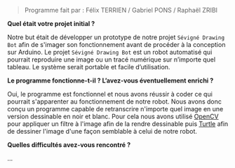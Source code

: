 > Programme fait par : Félix TERRIEN / Gabriel PONS / Raphaël ZRIBI

**Quel était votre projet initial ?**

Notre but était de développer un prototype de notre projet `Sévigné Drawing Bot` afin de s'imager son fonctionnement avant de procéder à la conception sur Arduino. Le projet `Sévigné Drawing Bot` est un robot automatisé qui pourrait reproduire une image ou un tracé numérique sur n’importe quel tableau. Le système serait portable et facile d’utilisation.


**Le programme fonctionne-t-il ? L’avez-vous éventuellement enrichi ?**

Oui, le programme est fonctionnel et nous avons réussir à coder ce qui pourrait s'apparenter au fonctionnement de notre robot. Nous avons donc conçu un programme capable de retranscrire n'importe quel image en une version dessinable en noir et blanc. Pour cela nous avons utilisé [OpenCV](https://opencv.org) pour appliquer un filtre à l'image afin de la rendre dessinable puis [Turtle](docs.python.org/library/turtle.html) afin de dessiner l'image d'une façon semblable à celui de notre robot.


**Quelles difficultés avez-vous rencontré ?**

...
